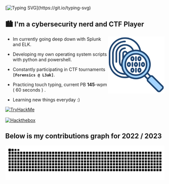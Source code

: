 [![Typing SVG](https://readme-typing-svg.demolab.com?font=Pixelify+Sans&weight=700&size=25&duration=3750&pause=1000&color=ACBFE6&random=false&width=435&lines=Welcome+to+my+profile+!)](https://git.io/typing-svg)
## 🏙️ I'm a cybersecurity nerd and CTF Player
<p1>
  <img height="180" width="180" align="right" src="https://github.com/0x157/0x157/blob/main/forensic.png" >  
</p1>
   
* Im currently going deep down with Splunk and ELK.

* Developing my own operating system scripts with python and powershell.

* Constantly participating in CTF tournaments **`[Forensics @ L3ak]`**.

* Practicing touch typing, current PB **145**-wpm ( 60 seconds ) .

* Learning new things everyday :)

<div style="display: flex;">
   <a href="https://tryhackme.com/p/0x157"><img src="https://tryhackme-badges.s3.amazonaws.com/0x157.png" alt="TryHackMe"></a>
</div>
<br>
<div style="display: flex;">
   <a href="https://app.hackthebox.com/profile/1029758"><img src="http://www.hackthebox.eu/badge/image/1029758" alt="Hackthebox"></a>
</div>

## Below is my contributions graph for 2022 / 2023
![Snake animation](https://github.com/0x157/0x157/blob/output/github-contribution-grid-snake.svg)

